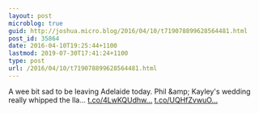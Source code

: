 ```yaml
---
layout: post
microblog: true
guid: http://joshua.micro.blog/2016/04/10/t719078899628564481.html
post_id: 35864
date: 2016-04-10T19:25:44+1100
lastmod: 2019-07-30T17:41:24+1100
type: post
url: /2016/04/10/t719078899628564481.html
---
```

A wee bit sad to be leaving Adelaide today. Phil &amp;amp; Kayley's wedding really whipped the lla… [t.co/4LwKQUdhw...](https://t.co/4LwKQUdhwR) [t.co/UQHfZvwuO...](https://t.co/UQHfZvwuOs)
